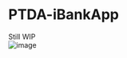 # PTDA-iBankApp

Still WIP <br>
![image](https://github.com/richardmiranda110/PTDA-iBankApp/assets/93994704/439cc838-ee6c-4423-b602-4417b1ca3903)

